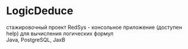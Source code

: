 # LogicDeduce
стажировочный проект RedSys - консольное приложение (доступен help) для вычисления логических формул<br>
Java, PostgreSQL, JaxB
